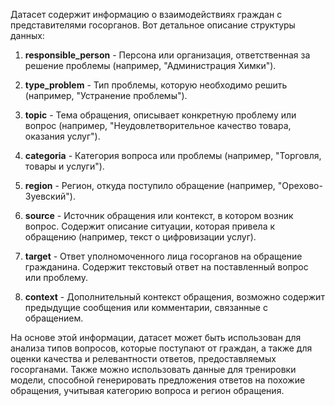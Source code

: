 Датасет содержит информацию о взаимодействиях граждан с представителями госорганов. Вот детальное описание структуры данных:

1. **responsible_person** - Персона или организация, ответственная за решение проблемы (например, "Администрация Химки").

2. **type_problem** - Тип проблемы, которую необходимо решить (например, "Устранение проблемы").

3. **topic** - Тема обращения, описывает конкретную проблему или вопрос (например, "Неудовлетворительное качество товара, оказания услуг").

4. **categoria** - Категория вопроса или проблемы (например, "Торговля, товары и услуги").

5. **region** - Регион, откуда поступило обращение (например, "Орехово-Зуевский").

6. **source** - Источник обращения или контекст, в котором возник вопрос. Содержит описание ситуации, которая привела к обращению (например, текст о цифровизации услуг).

7. **target** - Ответ уполномоченного лица госорганов на обращение гражданина. Содержит текстовый ответ на поставленный вопрос или проблему.

8. **context** - Дополнительный контекст обращения, возможно содержит предыдущие сообщения или комментарии, связанные с обращением.

На основе этой информации, датасет может быть использован для анализа типов вопросов, которые поступают от граждан, а также для оценки качества и релевантности ответов, предоставляемых госорганами. Также можно использовать данные для тренировки модели, способной генерировать предложения ответов на похожие обращения, учитывая категорию вопроса и регион обращения.